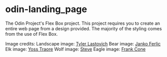 # odin-landing_page
The Odin Project's Flex Box project.
This project requires you to create an entire web page
from a design provided. The majority of the styling comes
from the use of Flex Box.

Image credits:
    Landscape image: [Tyler Lastovich](https://www.pexels.com/@lastly/)
    Bear image: [Janko Ferlic](https://www.pexels.com/@thepoorphotographer/)
    Elk image: [Yoss Traore](https://www.pexels.com/@yosscinematic/)
    Wolf image: [Steve](https://www.pexels.com/steve-130217/)
    Eagle image: [Frank Cone](https://www.pexels.com/@frank-cone-140140/)
